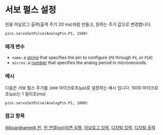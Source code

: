 # 서보 펄스 설정

핀을 아날로그 출력(출력 주기 20 ms)처럼 만들고, 원하는 주기 값으로 변경합니다.

```sig
pins.servoSetPulse(AnalogPin.P1, 1500)
```

### 매개 변수

* `name`: a [string](/reference/types/string) that specifies the pin to configure (`P0` through `P4`, or `P10`)
* `micros`: a [number](/reference/types/number) that specifies the analog period in microseconds.

### 예시

다음은 서보 펄스 주기를 `1000` 마이크로초(µs)로 설정하는 예시 입니다. 1000 마이크로초(µs)는 1 밀리초(ms)

```blocks
pins.servoSetPulse(AnalogPin.P1, 1000)
```

### 참고 항목

[@boardname@ 핀](/device/pins), [핀 연결(on)되면 실행](/reference/input/on-pin-pressed), [아날로그 입력](/reference/pins/analog-read-pin), [디지털 입력](/reference/pins/digital-read-pin), [디지털 출력](/reference/pins/digital-write-pin)